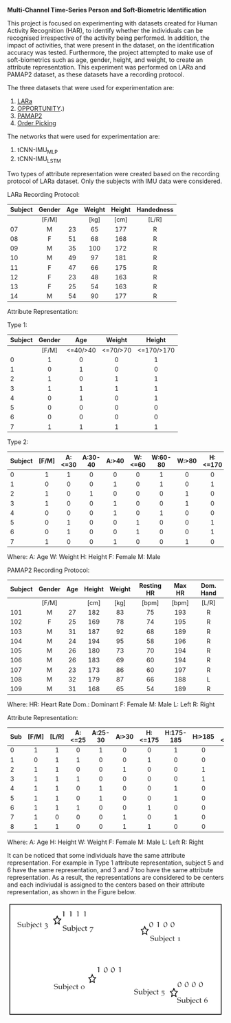 **Multi-Channel Time-Series Person and Soft-Biometric Identification**

This project is focused on experimenting with datasets created for Human Activity Recognition (HAR), to identify whether the individuals can be recognised irrespective of the activity being performed. In addition, the impact of activities, that were present in the dataset, on the identification accuracy was tested. Furthermore, the project attempted to make use of soft-biometrics such as age, gender, height, and weight, to create an attribute representation. This experiment was performed on LARa and PAMAP2 dataset, as these datasets have a recording protocol. 

The three datasets that were used for experimentation are:
1. [LARa](https://zenodo.org/record/3862782#.YvoQFHZByF4)
2. [OPPORTUNITY](https://archive.ics.uci.edu/ml/datasets/opportunity+activity+recognition#:~:text=Data%20Set%20Information%3A-,The%20OPPORTUNITY%20Dataset%20for%20Human%20Activity%20Recognition%20from%20Wearable%2C%20Object,%2C%20feature%20extraction%2C%20etc).)
3. [PAMAP2](https://archive.ics.uci.edu/ml/datasets/pamap2+physical+activity+monitoring)
4. [Order Picking](https://www.scitepress.org/papers/2016/58284/58284.pdf)

The networks that were used for experimentation are:
1. tCNN-IMU<sub>MLP</sub>
2. tCNN-IMU<sub>LSTM</sub>

Two types of attribute representation were created based on the recording protocol of LARa dataset. Only the subjects with IMU data were considered. 

LARa Recording Protocol:

| Subject | Gender | Age | Weight | Height | Handedness |
| ------- |:---:|:---:|:------:|:------:|:----------:|
|         |[F/M]|     |  [kg]  |  [cm]  |   [L/R]    |
|   07    |  M  |  23 |   65   |   177  |     R      |
|   08    |  F  |  51 |   68   |   168  |     R      |
|   09    |  M  |  35 |  100   |   172  |     R      |
|   10    |  M  |  49 |   97   |   181  |     R      |
|   11    |  F  |  47 |   66   |   175  |     R      |
|   12    |  F  |  23 |   48   |   163  |     R      |
|   13    |  F  |  25 |   54   |   163  |     R      |
|   14    |  M  |  54 |   90   |   177  |     R      |

Attribute Representation:

Type 1:

| Subject | Gender |   Age   | Weight |  Height  | 
| ------- |:---:|:-------:|:------:|:--------:|
|         |[F/M]|<=40/>40 |<=70/>70|<=170/>170|  
|    0    |  1  |    0    |    0   |     1    |
|    1    |  0  |    1    |    0   |     0    | 
|    2    |  1  |    0    |    1   |     1    | 
|    3    |  1  |    1    |    1   |     1    | 
|    4    |  0  |    1    |    0   |     1    | 
|    5    |  0  |    0    |    0   |     0    |  
|    6    |  0  |    0    |    0   |     0    |   
|    7    |  1  |    1    |    1   |     1    | 

Type 2:
 
| Subject |[F/M]|A:<=30|A:30-40|A:>40|W:<=60|W:60-80|W:>80|H:<=170|H:170-180|H:>180| 
| ------- |:---:|:----:|:-----:|:---:|:----:|:-----:|:---:|:-----:|:-------:|:----:|
|    0    |  1  |  1  |  0  |  0  |  0  |   1  |  0  |  0  |   1   |  0  |
|    1    |  0  |  0  |  0  |  1  |  0  |   1  |  0  |  1  |   0   |  0  |
|    2    |  1  |  0  |  1  |  0  |  0  |   0  |  1  |  0  |   1   |  0  |
|    3    |  1  |  0  |  0  |  1  |  0  |   0  |  1  |  0  |   0   |  1  |
|    4    |  0  |  0  |  0  |  1  |  0  |   1  |  0  |  0  |   1   |  0  |
|    5    |  0  |  1  |  0  |  0  |  1  |   0  |  0  |  1  |   0   |  0  |
|    6    |  0  |  1  |  0  |  0  |  1  |   0  |  0  |  1  |   0   |  0  |
|    7    |  1  |  0  |  0  |  1  |  0  |   0  |  1  |  0  |   1   |  0  |

Where:
  A: Age
  W: Weight
  H: Height
  F: Female
  M: Male
  
PAMAP2 Recording Protocol: 

| Subject | Gender | Age | Height | Weight | Resting HR | Max HR | Dom. Hand |
| ------- |:------:|:---:|:------:|:------:|:----------:|:------:|:---------:|
|         | [F/M]  |     |  [cm]  |  [kg]  |    [bpm]   |  [bpm] |   [L/R]   |
|  101    |   M    | 27  |   182  |   83   |     75     |  193   |     R     |
|  102    |   F    | 25  |   169  |   78   |     74     |  195   |     R     | 
|  103    |   M    | 31  |   187  |   92   |     68     |  189   |     R     |
|  104    |   M    | 24  |   194  |   95   |     58     |  196   |     R     |
|  105    |   M    | 26  |   180  |   73   |     70     |  194   |     R     |
|  106    |   M    | 26  |   183  |   69   |     60     |  194   |     R     |
|  107    |   M    | 23  |   173  |   86   |     60     |  197   |     R     | 
|  108    |   M    | 32  |   179  |   87   |     66     |  188   |     L     | 
|  109    |   M    | 31  |   168  |   65   |     54     |  189   |     R     | 

Where:
 HR: Heart Rate
 Dom.: Dominant
 F: Female
 M: Male 
 L: Left
 R: Right 
 
Attribute Representation: 

| Sub |[F/M]|[L/R]|A:<=25|A:25-30|A:>30|H:<=175|H:175-185|H:>185|W:<=70|W:70-80|W:>80|
| --- |:---:|:---:|:----:|:-----:|:---:|:-----:|:-------:|:----:|:----:|:-----:|:---:|
|  0  |  1  |  1  |   0  |   1   |  0  |   0   |    1    |   0  |   0  |   0   |  1  | 
|  1  |  0  |  1  |   1  |   0   |  0  |   1   |    0    |   0  |   0  |   1   |  0  |
|  2  |  1	 |  1	 |   0	 |   0	  |  1	 |   0	  |    0	   |   1	 |   0	 |   0	  |  1  |
|  3  |  1	 |  1	 |   1	 |   0	  |  0	 |   0	  |    0	   |   1	 |   0	 |   0   | 	1  |
|  4  |  1	 |  1	 |   0	 |   1	  |  0	 |   0	  |    1    |  	0	 |   0	 |   1	  |  0  |
|  5  |  1  | 	1	 |   0	 |   1	  |  0	 |   0	  |    1	   |   0	 |   1  |  	0	  |  0  |
|  6  |  1	 |  1	 |   1  |	  0   | 	0	 |   1	  |    0	   |   0	 |   0  |  	0	  |  1  |
|  7  |  1	 |  0 	|   0	 |   0	  |  1	 |   0   |	   1	   |   0	 |   0	 |   0	  |  1  |
|  8	 |  1	 |  1	 |   0	 |   0	  |  1	 |   1	  |    0	   |   0  |	  1	 |   0	  |  0  |

Where: 
 A: Age
 H: Height
 W: Weight
 F: Female
 M: Male 
 L: Left
 R: Right 
    
It can be noticed that some individuals have the same attribute representation. For example in Type 1 attribute representation, subject 5 and 6 have the same representation, and 3 and 7 too have the same attribute representation. As a result, the representations are considered to be centers and each indiviudal is assigned to the centers based on their attribute representation, as shown in the Figure below. 
 
 <p align="center">
 <img src="https://github.com/nilahnair/Annotation_Tool_LARa/blob/master/From_Human_Pose_to_On_Body_Devices_for_Human_Activity_Recognition/Person_SoftBio_Identification/Images/center.PNG">
</p>


 

